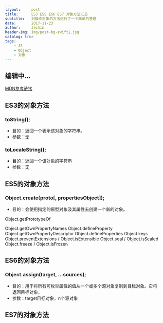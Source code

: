 ```yaml
---
layout:     post
title:      ES3 ES5 ES6 ES7 对象方法汇总
subtitle:   对操作对象的方法进行了一个简单的整理
date:       2017-11-23
author:     Jachin
header-img: img/post-bg-swift2.jpg
catalog: true
tags:
    - JS
    - Object
    - 对象
---
```



编辑中...
----------------

[MDN参考链接](https://developer.mozilla.org/zh-CN/docs/Web/JavaScript/Reference/Global_Objects/Object)


## ES3的对象方法
### toString();
- 目的：返回一个表示该对象的字符串。
- 参数：无

### toLocaleString();
- 目的：返回一个该对象的字符串
- 参数：无


## ES5的对象方法
### Object.create(proto[, propertiesObject]);
- 目的：会使用指定的原型对象及其属性去创建一个新的对象。

Object.getPrototypeOf

Object.getOwnPropertyNames
Object.defineProperty
Object.getOwnPropertyDescriptor
Object.defineProperties
Object.keys
Object.preventExtensions / Object.isExtensible
Object.seal / Object.isSealed
Object.freeze / Object.isFrozen


## ES6的对象方法
### Object.assign(target, ...sources);
- 目的：用于将所有可枚举属性的值从一个或多个源对象复制到目标对象。它将返回目标对象。
- 参数：target目标对象，n个源对象

## ES7的对象方法
